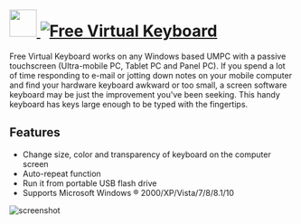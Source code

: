 # [<img src="https://cdn.rawgit.com/chocolatey/chocolatey-coreteampackages/a0565cd6b355c37eeee58202b0410530d5381901/icons/free-virtual-keyboard.png" height="48" width="48" /> ![Free Virtual Keyboard](https://img.shields.io/chocolatey/v/free-virtual-keyboard.svg?label=Free%20Virtual%20Keyboard&style=for-the-badge)](https://chocolatey.org/packages/free-virtual-keyboard)


Free Virtual Keyboard works on any Windows based UMPC with a passive touchscreen (Ultra-mobile PC, Tablet PC and Panel PC). If you spend a lot of time responding to e-mail or jotting down notes on your mobile computer and find your hardware keyboard awkward or too small, a screen software keyboard may be just the improvement you've been seeking. This handy keyboard has keys large enough to be typed with the fingertips.

## Features

- Change size, color and transparency of keyboard on the computer screen
- Auto-repeat function
- Run it from portable USB flash drive
- Supports Microsoft Windows ® 2000/XP/Vista/7/8/8.1/10

![screenshot](https://cdn.rawgit.com/chocolatey/chocolatey-coreteampackages/64da03b6c44423d312ac78be89538b7af22080e6/automatic/free-virtual-keyboard/screenshot.png)


